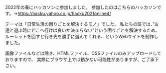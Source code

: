 2022年の春にハッカソンに参加しました。
参加したのはこちらのハッカソンです。→https://hacku.yahoo.co.jp/hacku2021online4/

テーマは「日常生活の困りごとを解決するモノ」でした。
私たちの班では、”友達と遊ぶ時にどこへ行けば良いか決まらない”という困りごとを解決するため、
ルーレットを回すと行き先を勝手に選んでくれる、というWebサイトを制作しました。

画像ファイルなどは除き、HTMLファイル、CSSファイルのみアップロードしておりますので、
実際にブラウザ上では動かない可能性がありますが、ご了承下さい。
